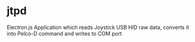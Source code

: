 # jtpd
Electron.js Application which reads Joystick USB HID raw data, converts it into Pelco-D command and writes to COM port
